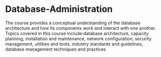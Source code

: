 # Database-Administration
The course provides a conceptual understanding of the database architecture and how its components work and interact with one another. 
Topics covered in this course include:database architecture, capacity planning, installation and maintenance, network configuration, security management, 
utilities and tools, industry standards and guidelines, database management techniques and practices
